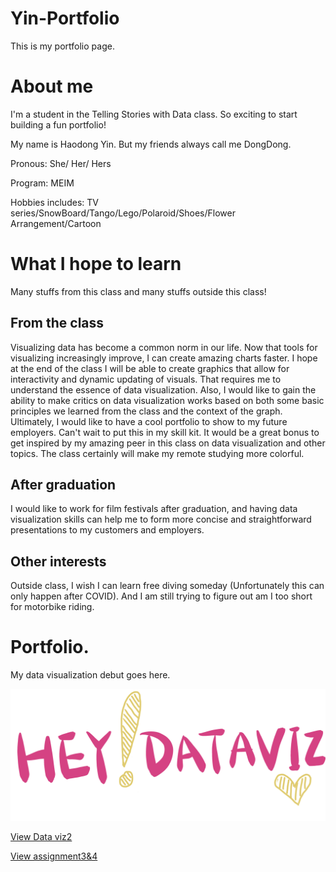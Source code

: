 # Yin-Portfolio

This is my portfolio page.


# About me

I'm a student in the Telling Stories with Data class. So exciting to start building a fun portfolio! 

My name is Haodong Yin. But my friends always call me DongDong.

Pronous: She/ Her/ Hers

Program: MEIM

Hobbies includes: TV series/SnowBoard/Tango/Lego/Polaroid/Shoes/Flower Arrangement/Cartoon


# What I hope to learn

Many stuffs from this class and many stuffs outside this class!

## From the class

Visualizing data has become a common norm in our life. Now that tools for visualizing increasingly improve, I can create amazing charts faster. I hope at the end of the class I will be able to create graphics that allow for interactivity and dynamic updating of visuals. That requires me to understand the essence of data visualization. Also, I would like to gain the ability to make critics on data visualization works based on both some basic principles we learned from the class and the context of the graph. Ultimately, I would like to have a cool portfolio to show to my future employers.  Can't wait to put this in my skill kit. It would be a great bonus to get inspired by my amazing peer in this class on data visualization and other topics. The class certainly will make my remote studying more colorful.


## After graduation

I would like to work for film festivals after graduation, and having data visualization skills can help me to form more concise and straightforward presentations to my customers and employers.


## Other interests

Outside class, I wish I can learn free diving someday (Unfortunately this can only happen after COVID). And I am still trying to figure out am I too short for motorbike riding.


# Portfolio.

My data visualization debut goes here.

![Bottom Graphic](IMG_0400.PNG)

[View Data viz2](/dataviz2.md)

[View assignment3&4](/assignment3.md)


